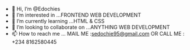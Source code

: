 - 👋 Hi, I’m @Edochies
- 👀 I’m interested in ...FRONTEND WEB DEVELOPMENT 
- 🌱 I’m currently learning ...HTML & CSS
- 💞️ I’m looking to collaborate on ...ANYTHING WEB DEVELOPMENT 
- 📫 How to reach me ... MAIL ME :sedochie95@gmail.com OR CALL ME : +234 8162580445

<!---
Edochies/Edochies is a ✨ special ✨ repository because its `README.md` (this file) appears on your GitHub profile.
You can click the Preview link to take a look at your changes.
--->
